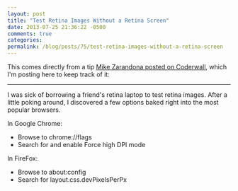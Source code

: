 ```yaml
---
layout: post
title: "Test Retina Images Without a Retina Screen"
date: 2013-07-25 21:36:22 -0500
comments: true
categories:
permalink: /blog/posts/75/test-retina-images-without-a-retina-screen
---
```


This comes directly from a tip [Mike Zarandona posted on Coderwall](https://coderwall.com/p/engjbw), which I'm posting here to keep track of it:

---

I was sick of borrowing a friend's retina laptop to test retina images. After a little poking around, I discovered a few options baked right into the most popular browsers.

In Google Chrome:

- Browse to chrome://flags
- Search for and enable Force high DPI mode

In FireFox:

- Browse to about:config
- Search for layout.css.devPixelsPerPx